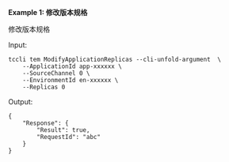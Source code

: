 **Example 1: 修改版本规格**

修改版本规格

Input: 

```
tccli tem ModifyApplicationReplicas --cli-unfold-argument  \
    --ApplicationId app-xxxxxx \
    --SourceChannel 0 \
    --EnvironmentId en-xxxxxx \
    --Replicas 0
```

Output: 
```
{
    "Response": {
        "Result": true,
        "RequestId": "abc"
    }
}
```

